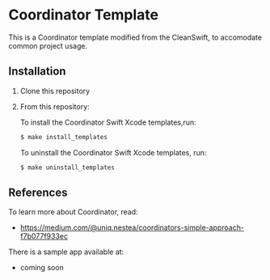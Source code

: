 # Coordinator Template

This is a Coordinator template modified from the CleanSwift, to accomodate common project usage.

## Installation

1. Clone this repository
1. From this repository:

    To install the Coordinator Swift Xcode templates,run:
    ```bash
    $ make install_templates
    ```

    To uninstall the Coordinator Swift Xcode templates, run:
    ```bash
    $ make uninstall_templates
    ```

## References

To learn more about Coordinator, read:

- https://medium.com/@uniq.nestea/coordinators-simple-approach-f7b077f933ec

There is a sample app available at:

- coming soon

